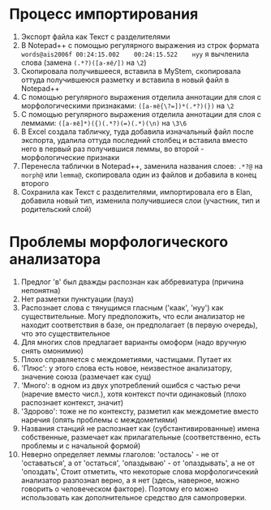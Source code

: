 # Процесс импортирования
1. Экспорт файла как Текст с разделителями
2. В Notepad++ с помощью регулярного выражения из строк формата `words@ais2006f	00:24:15.002	00:24:15.522	нуу` я вычленила слова (замена `(.*?)([а-яё/])` на `\2`)
3. Скопировала получившееся, вставила в MyStem, скопировала оттуда получившеюся разметку и вставила в новый файл в Notepad++
4. С помощью регулярного выражения отделила аннотации для слоя с морфологическими признаками: `([а-яё{\?=])*(.*?)(})` на `\2`
5. С помощью регулярного выражения отделила аннотации для слоя с леммами: `([а-яё]*)({)(.*?)(=)(.*)(\n)` на `\3\6`
6. В Excel создала табличку, туда добавила изначальный файл после экспорта, удалила оттуда последний столбец и вставила вместо него в первый раз получившися леммы, во второй - морфологические признаки
7. Перенесла таблички в Notepad++, заменила названия слоев: `.*?@` на `morph@` или `lemma@`, скопировала один из файлов и добавила в конец второго
8. Сохранила как Текст с разделителями, импортировала его в Elan, добавила новый тип, изменила получившиеся слои (участник, тип и родительский слой)

# Проблемы морфологического анализатора
1. Предлог 'в' был дважды распознан как аббревиатура (причина непонятна)
2. Нет разметки пунктуации (пауз)
3. Распознает слова с тянущимся гласным ('каак', 'нуу') как существительные. Могу предположить, что если анализатор не находит соответствия в базе, он предполагает (в первую очередь), что это существительное
4. Для многих слов предлагает варианты омоформ (надо вручную снять омонимию)
5. Плохо справляется с междометиями, частицами. Путает их
6. 'Плюс': у этого слова есть новое, неизвестное анализатору, значение союза (размечает как сущ)
7. 'Много': в одном из двух употреблений ошибся с частью речи (наречие вместо числ.), хотя контекст почти одинаковый (плохо распознает контекст, значит)
8. 'Здорово': тоже не по контексту, разметил как междометие вместо наречия (опять проблемы с междометиями)
9. Названия станций не распознает как (субстантивированные) имена собственные, размечает как прилагательные (соответственно, есть проблемы и с начальной формой)
10. Неверно определяет леммы глаголов: 'осталось' - не от 'оставаться', а от 'остаться', 'опаздываю' - от 'опаздывать', а не от 'опоздать',
Стоит отметить, что некоторые слова морфологичсекий анализатор разпознал верно, а я нет (здесь, наверное, можно говорить о человеческом факторе). Поэтому его можно использовать как дополнительное средство для самопроверки.
